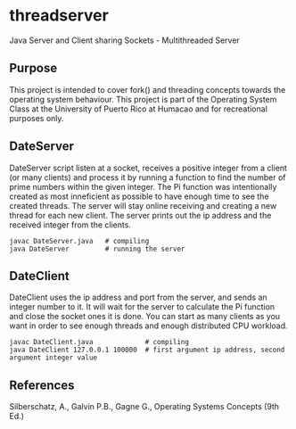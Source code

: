 # threadserver
Java Server and Client sharing Sockets - Multithreaded Server

## Purpose

This project is intended to cover fork() and threading concepts towards the operating system behaviour. This project is part of the Operating System Class at the University of Puerto Rico at Humacao and for recreational purposes only.

## DateServer

DateServer script listen at a socket, receives a positive integer from a client (or many clients) and process it by running a function to find the number of prime numbers within the given integer. The Pi function was intentionally created as most inneficient as possible to have enough time to see the created threads. The server will stay online receiving and creating a new thread for each new client. The server prints out the ip address and the received integer from the clients.

```
javac DateServer.java   # compiling
java DateServer         # running the server
```

## DateClient

DateClient uses the ip address and port from the server, and sends an integer number to it. It will wait for the server to calculate the Pi function and close the socket ones it is done. You can start as many clients as you want in order to see enough threads and enough distributed CPU workload.

```
javac DateClient.java             # compiling
java DateClient 127.0.0.1 100000  # first argument ip address, second argument integer value
```

## References

Silberschatz, A., Galvin P.B., Gagne G., Operating Systems Concepts (9th Ed.)
